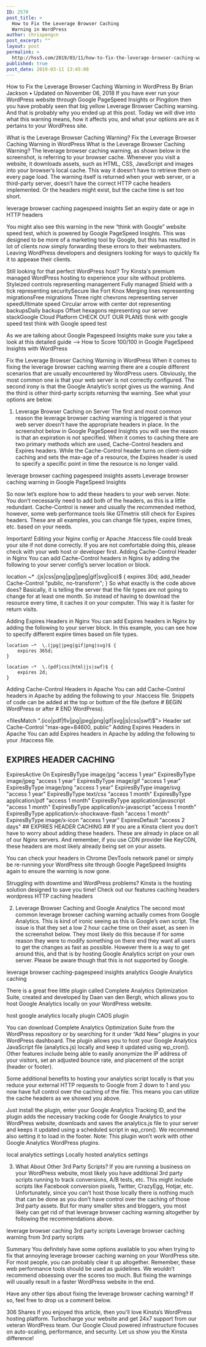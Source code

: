 ```yaml
---
ID: 2570
post_title: >
  How to Fix the Leverage Browser Caching
  Warning in WordPress
author: chrispengcn
post_excerpt: ""
layout: post
permalink: >
  http://hss5.com/2019/03/11/how-to-fix-the-leverage-browser-caching-warning-in-wordpress/
published: true
post_date: 2019-03-11 13:45:08
---
```

How to Fix the Leverage Browser Caching Warning in WordPress
By Brian Jackson • Updated on November 06, 2018
If you have ever run your WordPress website through Google PageSpeed Insights or Pingdom then you have probably seen that big yellow Leverage Browser Caching warning. And that is probably why you ended up at this post. Today we will dive into what this warning means, how it affects you, and what your options are as it pertains to your WordPress site.

What is the Leverage Browser Caching Warning?
Fix the Leverage Browser Caching Warning in WordPress
What is the Leverage Browser Caching Warning?
The leverage browser caching warning, as shown below in the screenshot, is referring to your browser cache. Whenever you visit a website, it downloads assets, such as HTML, CSS, JavaScript and images into your browser’s local cache. This way it doesn’t have to retrieve them on every page load. The warning itself is returned when your web server, or a third-party server, doesn’t have the correct HTTP cache headers implemented. Or the headers might exist, but the cache time is set too short.

leverage browser caching pagespeed insights
Set an expiry date or age in HTTP headers

You might also see this warning in the new “think with Google” website speed test, which is powered by Google PageSpeed Insights. This was designed to be more of a marketing tool by Google, but this has resulted in lot of clients now simply forwarding these errors to their webmasters. Leaving WordPress developers and designers looking for ways to quickly fix it to appease their clients.

Still looking for that perfect WordPress host?
Try Kinsta's premium managed WordPress hosting to experience your site without problems.
Styleized controls representing management Fully managed
Shield with a tick representing securitySecure like Fort Knox
Merging lines representing migrationsFree migrations
Three right chevrons representing server speedUltimate speed
Circular arrow with center dot representing backupsDaily backups
Offset hexagons representing our server stackGoogle Cloud Platform
CHECK OUT OUR PLANS
think with google speed test
think with Google speed test

As we are talking about Google Pagespeed Insights make sure you take a look at this detailed guide –> How to Score 100/100 in Google PageSpeed Insights with WordPress

Fix the Leverage Browser Caching Warning in WordPress
When it comes to fixing the leverage browser caching warning there are a couple different scenarios that are usually encountered by WordPress users. Obviously, the most common one is that your web server is not correctly configured. The second irony is that the Google Analytic’s script gives us the warning. And the third is other third-party scripts returning the warning. See what your options are below.

1. Leverage Browser Caching on Server
The first and most common reason the leverage browser caching warning is triggered is that your web server doesn’t have the appropriate headers in place. In the screenshot below in Google PageSpeed Insights you will see the reason is that an expiration is not specified. When it comes to caching there are two primary methods which are used, Cache-Control headers and Expires headers. While the Cache-Control header turns on client-side caching and sets the max-age of a resource, the Expires header is used to specify a specific point in time the resource is no longer valid.

leverage browser caching pagespeed insights assets
Leverage browser caching warning in Google PageSpeed Insights

So now let’s explore how to add these headers to your web server. Note: You don’t necessarily need to add both of the headers, as this is a little redundant. Cache-Control is newer and usually the recommended method, however, some web performance tools like GTmetrix still check for Expires headers. These are all examples, you can change file types, expire times, etc. based on your needs.

Important! Editing your Nginx config or Apache .htaccess file could break your site if not done correctly. If you are not comfortable doing this, please check with your web host or developer first.
Adding Cache-Control Header in Nginx
You can add Cache-Control headers in Nginx by adding the following to your server config’s server location or block.

location ~* \.(js|css|png|jpg|jpeg|gif|svg|ico)$ {
 expires 30d;
 add_header Cache-Control "public, no-transform";
}
So what exactly is the code above does? Basically, it is telling the server that the file types are not going to change for at least one month. So instead of having to download the resource every time, it caches it on your computer. This way it is faster for return visits.

Adding Expires Headers in Nginx
You can add Expires headers in Nginx by adding the following to your server block. In this example, you can see how to specify different expire times based on file types.

    location ~*  \.(jpg|jpeg|gif|png|svg)$ {
        expires 365d;
    }

    location ~*  \.(pdf|css|html|js|swf)$ {
        expires 2d;
    }
Adding Cache-Control Headers in Apache
You can add Cache-Control headers in Apache by adding the following to your .htaccess file. Snippets of code can be added at the top or bottom of the file (before # BEGIN WordPress or after # END WordPress).

<filesMatch ".(ico|pdf|flv|jpg|jpeg|png|gif|svg|js|css|swf)$">
Header set Cache-Control "max-age=84600, public"
</filesMatch>
Adding Expires Headers in Apache
You can add Expires headers in Apache by adding the following to your .htaccess file.

## EXPIRES HEADER CACHING ##
<IfModule mod_expires.c>
ExpiresActive On
ExpiresByType image/jpg "access 1 year"
ExpiresByType image/jpeg "access 1 year"
ExpiresByType image/gif "access 1 year"
ExpiresByType image/png "access 1 year"
ExpiresByType image/svg "access 1 year"
ExpiresByType text/css "access 1 month"
ExpiresByType application/pdf "access 1 month"
ExpiresByType application/javascript "access 1 month"
ExpiresByType application/x-javascript "access 1 month"
ExpiresByType application/x-shockwave-flash "access 1 month"
ExpiresByType image/x-icon "access 1 year"
ExpiresDefault "access 2 days"
</IfModule>
## EXPIRES HEADER CACHING ##
If you are a Kinsta client you don’t have to worry about adding these headers. These are already in place on all of our Nginx servers. And remember, if you use CDN provider like KeyCDN, these headers are most likely already being set on your assets.

You can check your headers in Chrome DevTools network panel or simply be re-running your WordPress site through Google PageSpeed Insights again to ensure the warning is now gone.

Struggling with downtime and WordPress problems? Kinsta is the hosting solution designed to save you time! Check out our features
caching headers wordpress
HTTP caching headers

2. Leverage Browser Caching and Google Analytics
The second most common leverage browser caching warning actually comes from Google Analytics. This is kind of ironic seeing as this is Google’s own script. The issue is that they set a low 2 hour cache time on their asset, as seen in the screenshot below. They most likely do this because if for some reason they were to modify something on there end they want all users to get the changes as fast as possible.  However there is a way to get around this, and that is by hosting Google Analytics script on your own server. Please be aware though that this is not supported by Google.

leverage browser caching-pagespeed insights analytics
Google Analytics caching

There is a great free little plugin called Complete Analytics Optimization Suite, created and developed by Daan van den Bergh, which allows you to host Google Analytics locally on your WordPress website.

host google analytics locally plugin
CAOS plugin

You can download Complete Analytics Optimization Suite from the WordPress repository or by searching for it under “Add New” plugins in your WordPress dashboard. The plugin allows you to host your Google Analytics JavaScript file (analytics.js) locally and keep it updated using wp_cron(). Other features include being able to easily anonymize the IP address of your visitors, set an adjusted bounce rate, and placement of the script (header or footer).

Some additional benefits to hosting your analytics script locally is that you reduce your external HTTP requests to Google from 2 down to 1 and you now have full control over the caching of the file. This means you can utilize the cache headers as we showed you above.

Just install the plugin, enter your Google Analytics Tracking ID, and the plugin adds the necessary tracking code for Google Analytics to your WordPress website, downloads and saves the analytics.js file to your server and keeps it updated using a scheduled script in wp_cron(). We recommend also setting it to load in the footer. Note: This plugin won’t work with other Google Analytics WordPress plugins.

local analytics settings
Locally hosted analytics settings

3. What About Other 3rd Party Scripts?
If you are running a business on your WordPress website, most likely you have additional 3rd party scripts running to track conversions, A/B tests, etc. This might include scripts like Facebook conversion pixels, Twitter, CrazyEgg, Hotjar, etc. Unfortunately, since you can’t host those locally there is nothing much that can be done as you don’t have control over the caching of those 3rd party assets. But for many smaller sites and bloggers, you most likely can get rid of that leverage browser caching warning altogether by following the recommendations above.

leverage browser caching 3rd party scripts
Leverage browser caching warning from 3rd party scripts

Summary
You definitely have some options available to you when trying to fix that annoying leverage browser caching warning on your WordPress site. For most people, you can probably clear it up altogether. Remember, these web performance tools should be used as guidelines. We wouldn’t recommend obsessing over the scores too much. But fixing the warnings will usually result in a faster WordPress website in the end.

Have any other tips about fixing the leverage browser caching warning? If so, feel free to drop us a comment below.

306
Shares
If you enjoyed this article, then you'll love Kinsta’s WordPress hosting platform. Turbocharge your website and get 24x7 support from our veteran WordPress team. Our Google Cloud powered infrastructure focuses on auto-scaling, performance, and security. Let us show you the Kinsta difference!